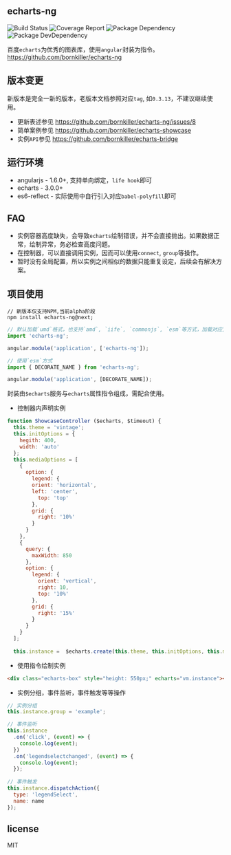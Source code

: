 ## echarts-ng

![Build Status](https://img.shields.io/travis/bornkiller/echarts-ng.svg?style=flat)
![Coverage Report](http://img.shields.io/coveralls/bornkiller/echarts-ng.svg?style=flat)
![Package Dependency](https://david-dm.org/bornkiller/echarts-ng.svg?style=flat)
![Package DevDependency](https://david-dm.org/bornkiller/echarts-ng/dev-status.svg?style=flat)

百度`echarts`为优秀的图表库，使用`angular`封装为指令。https://github.com/bornkiller/echarts-ng

## 版本变更
新版本是完全一新的版本，老版本文档参照对应`tag`, 如`0.3.13`，不建议继续使用。

+ 更新表述参见 https://github.com/bornkiller/echarts-ng/issues/8
+ 简单案例参见 https://github.com/bornkiller/echarts-showcase
+ 实例`API`参见 https://github.com/bornkiller/echarts-bridge

## 运行环境
+ angularjs - 1.6.0+, 支持单向绑定，`life hook`即可
+ echarts   - 3.0.0+
+ es6-reflect - 实际使用中自行引入对应`babel-polyfill`即可

## FAQ
+ 实例容器高度缺失，会导致`echarts`绘制错误，并不会直接抛出。如果数据正常，绘制异常，务必检查高度问题。
+ 在控制器，可以直接调用实例，因而可以使用`connect`, `group`等操作。
+ 暂时没有全局配置，所以实例之间相似的数据只能重复设定，后续会有解决方案。

## 项目使用
```shell
// 新版本仅支持NPM,当前alpha阶段
npm install echarts-ng@next;
```

```js
// 默认加载`umd`格式，也支持`amd`, `iife`, `commonjs`, `esm`等方式，加载对应文件即可
import 'echarts-ng';

angular.module('application', ['echarts-ng']);

// 使用`esm`方式
import { DECORATE_NAME } from 'echarts-ng';

angular.module('application', [DECORATE_NAME]);
```

封装由`$echarts`服务与`echarts`属性指令组成，需配合使用。

+ 控制器内声明实例
```javascript
function ShowcaseController ($echarts, $timeout) {
  this.theme = 'vintage';
  this.initOptions = {
    hegith: 400,
    width: 'auto'
  };
  this.mediaOptions = [
    {
      option: {
        legend: {
        orient: 'horizontal',
        left: 'center',
          top: 'top'
        },
        grid: {
          right: '10%'
        }
      }
    },
    {
      query: {
        maxWidth: 850
      },
      option: {
        legend: {
          orient: 'vertical',
          right: 10,
          top: '10%'
        },
        grid: {
          right: '15%'
        }
      }
    }
  ];
  
  this.instance =  $echarts.create(this.theme, this.initOptions, this.mediaOptions).setOption({/ *... */});
```
+  使用指令绘制实例
```html
<div class="echarts-box" style="height: 550px;" echarts="vm.instance"></div>
```
+ 实例分组，事件监听，事件触发等等操作
```javascript
// 实例分组
this.instance.group = 'example';

// 事件监听
this.instance
  .on('click', (event) => {
    console.log(event);
  })
  .on('legendselectchanged', (event) => {
    console.log(event);
  });
  
// 事件触发
this.instance.dispatchAction({
  type: 'legendSelect',
  name: name
});  
```

## license
MIT
